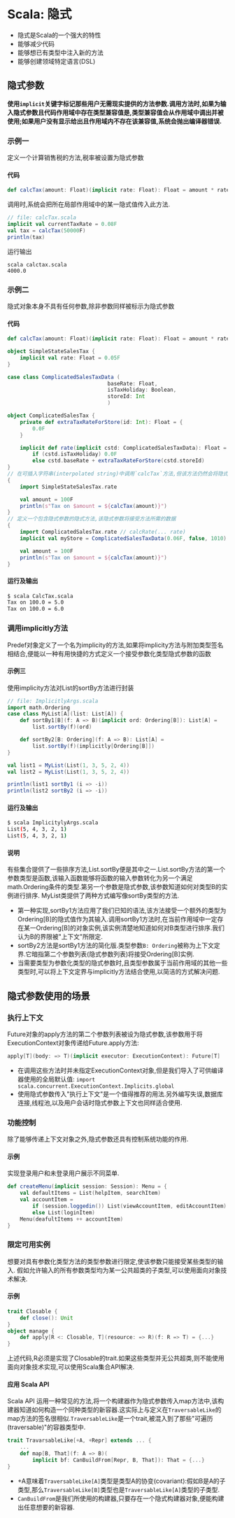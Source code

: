 # Scala: 隐式
- 隐式是Scala的一个强大的特性
- 能够减少代码
- 能够想已有类型中注入新的方法
- 能够创建领域特定语言(DSL)

## 隐式参数
**使用`implicit`关键字标记那些用户无需现实提供的方法参数.调用方法时,如果为输入隐式参数且代码作用域中存在类型兼容值是,类型兼容值会从作用域中调出并被使用;如果用户没有显示给出且作用域内不存在该兼容值,系统会抛出编译器错误.**

### 示例一
定义一个计算销售税的方法,税率被设置为隐式参数
#### 代码
```scala
def calcTax(amount: Float)(implicit rate: Float): Float = amount * rate
```
调用时,系统会把所在局部作用域中的某一隐式值传入此方法.
```scala
// file: calcTax.scala
implicit val currentTaxRate = 0.08F
val tax = calcTax(50000F)
println(tax)
```
运行输出
```shell
scala calctax.scala
4000.0
```
### 示例二
隐式对象本身不具有任何参数,除非参数同样被标示为隐式参数
#### 代码
```scala
def calcTax(amount: Float)(implicit rate: Float): Float = amount * rate

object SimpleStateSalesTax {
    implicit val rate: Float = 0.05F
}

case class ComplicatedSalesTaxData (
                                baseRate: Float,
                                isTaxHoliday: Boolean,
                                storeId: Int
                                )

object ComplicatedSalesTax {
    private def extraTaxRateForStore(id: Int): Float = {
        0.0F
    }

    implicit def rate(implicit cstd: ComplicatedSalesTaxData): Float =
        if (cstd.isTaxHoliday) 0.0F
        else cstd.baseRate + extraTaxRateForStore(cstd.storeId)
}
// 在可插入字符串(interpolated string)中调用`calcTax`方法,但该方法仍然会将隐式值应用到rate参数上
{
    import SimpleStateSalesTax.rate

    val amount = 100F
    println(s"Tax on $amount = ${calcTax(amount)}")
}
// 定义一个包含隐式参数的隐式方法,该隐式参数将接受方法所需的数据
{
    import ComplicatedSalesTax.rate	// calcRate(... rate)
    implicit val myStore = ComplicatedSalesTaxData(0.06F, false, 1010)	// implicit def rate(...)

    val amount = 100F
    println(s"Tax on $amount = ${calcTax(amount)}")
}
```
#### 运行及输出
```bash
$ scala CalcTax.scala
Tax on 100.0 = 5.0
Tax on 100.0 = 6.0
```
### 调用implicitly方法
Predef对象定义了一个名为implicity的方法,如果将implicity方法与附加类型签名相结合,便能以一种有用快捷的方式定义一个接受参数化类型隐式参数的函数
#### 示例三
使用implicity方法对List的sortBy方法进行封装
```scala
// file: ImplicitlyArgs.scala
import math.Ordering
case class MyList[A](list: List[A]) {
    def sortBy1[B](f: A => B)(implicit ord: Ordering[B]): List[A] =
        list.sortBy(f)(ord)

    def sortBy2[B: Ordering](f: A => B): List[A] =
        list.sortBy(f)(implicitly[Ordering[B]])
}

val list1 = MyList(List(1, 3, 5, 2, 4))
val list2 = MyList(List(1, 3, 5, 2, 4))

println(list1 sortBy1 (i => -i))
println(list2 sortBy2 (i => -i))
```
#### 运行及输出
```bash
$ scala ImplicitylyArgs.scala
List(5, 4, 3, 2, 1)
List(5, 4, 3, 2, 1)
```
#### 说明
有些集合提供了一些排序方法,List.sortBy便是其中之一.List.sortBy方法的第一个参数类型是函数,该输入函数能够将函数的输入参数转化为另一个满足math.Ordering条件的类型.第另一个参数是隐式参数,该参数知道如何对类型B的实例进行排序.
MyList类提供了两种方式编写像sortBy类型的方法.
- 第一种实现,sortBy1方法应用了我们已知的语法,该方法接受一个额外的类型为Ordering[B]的隐式值作为其输入.调用sortBy1方法时,在当前作用域中一定存在某一Ordering[B]的对象实例,该实例清楚地知道如何对B类型进行排序.我们认为B的界限被"上下文"所限定.
- sortBy2方法是sortBy1方法的简化版.类型参数`B: Ordering`被称为上下文定界.它暗指第二个参数列表(隐式参数列表)将接受Ordering[B]实例.
- 当需要类型为参数化类型的隐式参数时,且类型参数属于当前作用域的其他一些类型时,可以将上下文定界与implicitly方法结合使用,以简洁的方式解决问题.

## 隐式参数使用的场景
### 执行上下文
Future对象的apply方法的第二个参数列表被设为隐式参数,该参数用于将ExecutionContext对象传递给Future.apply方法:
```scala
apply[T](body: => T)(implicit executor: ExecutionContext): Future[T]
```
- 在调用这些方法时并未指定ExecutionContext对象,但是我们导入了可供编译器使用的全局默认值:
	`import scala.concurrent.ExecutionContext.Implicits.global`
- 使用隐式参数传入"执行上下文"是一个值得推荐的用法.另外编写失误,数据库连接,线程池,以及用户会话时隐式参数上下文也同样适合使用.

### 功能控制
除了能够传递上下文对象之外,隐式参数还具有控制系统功能的作用.
#### 示例
实现登录用户和未登录用户展示不同菜单.
```scala
def createMenu(implicit session: Session): Menu = {
	val defaultItems = List(helpItem, searchItem)
    val accountItem =
    	if (session.loggedin()) List(viewAccountItem, editAccountItem)
        else List(loginItem)
    Menu(deafultItems ++ accountItem)
}
```
### 限定可用实例
想要对具有参数化类型方法的类型参数进行限定,使该参数只能接受某些类型的输入.
假如允许输入的所有参数类型均为某一公共超类的子类型,可以使用面向对象技术解决.
#### 示例
```scala
trait Closable {
	def close(): Unit
}
object manage {
	def apply[R <: Closable, T](resource: => R)(f: R => T) = {...}
}
```
上述代码,R必须是实现了Closable的trait.如果这些类型并无公共超类,则不能使用面向对象技术实现,可以使用Scala集合API解决.

#### 应用 Scala API
Scala API 运用一种常见的方法,将一个构建器作为隐式参数传入map方法中,该构建器知道如何构造一个同种类型的新容器.这实际上与定义在`TraversableLike`的map方法的签名很相似.`TraversableLike`是一个trait,被混入到了那些"可遍历(traversable)"的容器类型中.
```scala
trait TravarsableLike[+A, +Repr] extends ... {
	...
	def map[B, That](f: A => B)(
    	implicit bf: CanBuildFrom[Repr, B, That]): That = {...}
}
```
- +A意味着`TraversableLike[A]`类型是类型A的协变(covariant):假如B是A的子类型,那么`TraversableLike[B]`类型也是`TraversableLike[A]`类型的子类型.
- `CanBuildFrom`是我们所使用的构建器,只要存在一个隐式构建器对象,便能构建出任意想要的新容器.